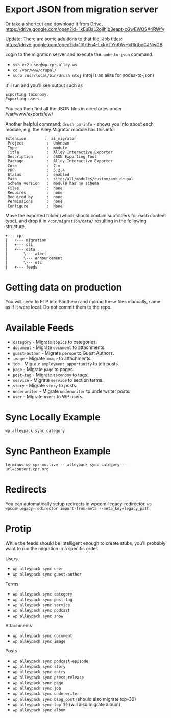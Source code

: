 # Export JSON from migration server

Or take a shortcut and download it from Drive, https://drive.google.com/open?id=1kEuBaL2ojIhjb3eapt-cGwEWOSX4RWfy

Update: There are some additions to that file,
Job titles: https://drive.google.com/open?id=1lArtFn4-LxkVTYnKAvHxRlrtbeCJNwGB

Login to the migration server and execute the `node-to-json` command.
* `ssh ec2-user@wp.cpr.alley.ws`
* `cd /var/www/drupal/`
* `sudo /usr/local/bin/drush ntoj` (ntoj is an alias for nodes-to-json)

It'll run and you'll see output such as
```
Exporting taxonomy.
Exporting users.
```
You can then find all the JSON files in directories under /var/www/exports/ew/

Another helpful command:
`drush pm-info` - shows you info about each module, e.g. the Alley Migrator module has this info:
```
Extension        :  ai_migrator
 Project          :  Unknown
 Type             :  module
 Title            :  Alley Interactive Exporter
 Description      :  JSON Exporting Tool
 Package          :  Alley Interactive Exporter
 Core             :  7.x
 PHP              :  5.2.4
 Status           :  enabled
 Path             :  sites/all/modules/custom/amt_drupal
 Schema version   :  module has no schema
 Files            :  none
 Requires         :  none
 Required by      :  none
 Permissions      :  none
 Configure        :  None
```

Move the exported folder (which should contain subfolders for each content type), and drop it in `/cpr/migration/data/` resulting in the following structure,
```
+--- cpr
|   +--- migration
|   +--- cli
|   +--- data
|       \--- alert
|       \--- announcement
|       \--- etc
|   +--- feeds
```

# Getting data on production
You will need to FTP into Pantheon and upload these files manually, same as if it were local. Do not commit them to the repo.

# Available Feeds
* `category` - Migrate `topics` to categories.
* `document` - Migrate `document` to attachments.
* `guest-author` - Migrate `person` to Guest Authors.
* `image` - Migrate `image` to attachments.
* `job` - Migrate `employment_opportunity` to job posts.
* `page` - Migrate `page` to pages.
* `post-tag` - Migrate `taxonomy` to tags.
* `service` - Migrate `service` to section terms.
* `story` - Migrate `story` to posts.
* `underwriter` - Migrate `underwriter` to underwriter posts.
* `user` - Migrate `users` to WP users.

# Sync Locally Example
`wp alleypack sync category`

# Sync Pantheon Example
`terminus wp cpr-mu.live -- alleypack sync category --url=content.cpr.org`

# Redirects
You can automatically setup redirects in wpcom-legacy-redirector.
`wp wpcom-legacy-redirector import-from-meta --meta_key=legacy_path`

# Protip
While the feeds should be intelligent enough to create stubs, you'll probably want to run the migration in a specific order.

Users
* `wp alleypack sync user`
* `wp alleypack sync guest-author`

Terms
* `wp alleypack sync category`
* `wp alleypack sync post-tag`
* `wp alleypack sync service`
* `wp alleypack sync podcast`
* `wp alleypack sync show`

Attachments
* `wp alleypack sync document`
* `wp alleypack sync image`

Posts
* `wp alleypack sync podcast-episode`
* `wp alleypack sync story`
* `wp alleypack sync entry`
* `wp alleypack sync press-release`
* `wp alleypack sync page`
* `wp alleypack sync job`
* `wp alleypack sync underwriter`
* `wp alleypack sync blog_post` (should also migrate top-30)
* `wp alleypack sync top-30` (will also migrate album)
* `wp alleypack sync album`
